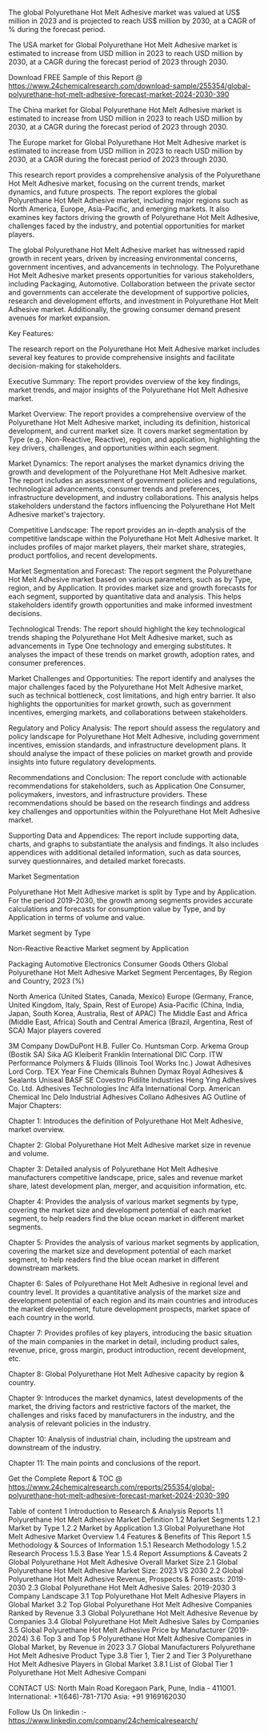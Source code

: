 The global Polyurethane Hot Melt Adhesive market was valued at US$ million in 2023 and is projected to reach US$ million by 2030, at a CAGR of % during the forecast period.

The USA market for Global Polyurethane Hot Melt Adhesive market is estimated to increase from USD million in 2023 to reach USD million by 2030, at a CAGR during the forecast period of 2023 through 2030.

Download FREE Sample of this Report @ https://www.24chemicalresearch.com/download-sample/255354/global-polyurethane-hot-melt-adhesive-forecast-market-2024-2030-390

The China market for Global Polyurethane Hot Melt Adhesive market is estimated to increase from USD million in 2023 to reach USD million by 2030, at a CAGR during the forecast period of 2023 through 2030.

The Europe market for Global Polyurethane Hot Melt Adhesive market is estimated to increase from USD million in 2023 to reach USD million by 2030, at a CAGR during the forecast period of 2023 through 2030.

This research report provides a comprehensive analysis of the Polyurethane Hot Melt Adhesive market, focusing on the current trends, market dynamics, and future prospects. The report explores the global Polyurethane Hot Melt Adhesive market, including major regions such as North America, Europe, Asia-Pacific, and emerging markets. It also examines key factors driving the growth of Polyurethane Hot Melt Adhesive, challenges faced by the industry, and potential opportunities for market players.

The global Polyurethane Hot Melt Adhesive market has witnessed rapid growth in recent years, driven by increasing environmental concerns, government incentives, and advancements in technology. The Polyurethane Hot Melt Adhesive market presents opportunities for various stakeholders, including Packaging, Automotive. Collaboration between the private sector and governments can accelerate the development of supportive policies, research and development efforts, and investment in Polyurethane Hot Melt Adhesive market. Additionally, the growing consumer demand present avenues for market expansion.

Key Features:

The research report on the Polyurethane Hot Melt Adhesive market includes several key features to provide comprehensive insights and facilitate decision-making for stakeholders.

Executive Summary: The report provides overview of the key findings, market trends, and major insights of the Polyurethane Hot Melt Adhesive market.

Market Overview: The report provides a comprehensive overview of the Polyurethane Hot Melt Adhesive market, including its definition, historical development, and current market size. It covers market segmentation by Type (e.g., Non-Reactive, Reactive), region, and application, highlighting the key drivers, challenges, and opportunities within each segment.

Market Dynamics: The report analyses the market dynamics driving the growth and development of the Polyurethane Hot Melt Adhesive market. The report includes an assessment of government policies and regulations, technological advancements, consumer trends and preferences, infrastructure development, and industry collaborations. This analysis helps stakeholders understand the factors influencing the Polyurethane Hot Melt Adhesive market's trajectory.

Competitive Landscape: The report provides an in-depth analysis of the competitive landscape within the Polyurethane Hot Melt Adhesive market. It includes profiles of major market players, their market share, strategies, product portfolios, and recent developments.

Market Segmentation and Forecast: The report segment the Polyurethane Hot Melt Adhesive market based on various parameters, such as by Type, region, and by Application. It provides market size and growth forecasts for each segment, supported by quantitative data and analysis. This helps stakeholders identify growth opportunities and make informed investment decisions.

Technological Trends: The report should highlight the key technological trends shaping the Polyurethane Hot Melt Adhesive market, such as advancements in Type One technology and emerging substitutes. It analyses the impact of these trends on market growth, adoption rates, and consumer preferences.

Market Challenges and Opportunities: The report identify and analyses the major challenges faced by the Polyurethane Hot Melt Adhesive market, such as technical bottleneck, cost limitations, and high entry barrier. It also highlights the opportunities for market growth, such as government incentives, emerging markets, and collaborations between stakeholders.

Regulatory and Policy Analysis: The report should assess the regulatory and policy landscape for Polyurethane Hot Melt Adhesive, including government incentives, emission standards, and infrastructure development plans. It should analyse the impact of these policies on market growth and provide insights into future regulatory developments.

Recommendations and Conclusion: The report conclude with actionable recommendations for stakeholders, such as Application One Consumer, policymakers, investors, and infrastructure providers. These recommendations should be based on the research findings and address key challenges and opportunities within the Polyurethane Hot Melt Adhesive market.

Supporting Data and Appendices: The report include supporting data, charts, and graphs to substantiate the analysis and findings. It also includes appendices with additional detailed information, such as data sources, survey questionnaires, and detailed market forecasts.

Market Segmentation

Polyurethane Hot Melt Adhesive market is split by Type and by Application. For the period 2019-2030, the growth among segments provides accurate calculations and forecasts for consumption value by Type, and by Application in terms of volume and value.

Market segment by Type

Non-Reactive
Reactive
Market segment by Application

Packaging
Automotive
Electronics
Consumer Goods
Others
Global Polyurethane Hot Melt Adhesive Market Segment Percentages, By Region and Country, 2023 (%)

North America (United States, Canada, Mexico)
Europe (Germany, France, United Kingdom, Italy, Spain, Rest of Europe)
Asia-Pacific (China, India, Japan, South Korea, Australia, Rest of APAC)
The Middle East and Africa (Middle East, Africa)
South and Central America (Brazil, Argentina, Rest of SCA)
Major players covered

3M Company
DowDuPont
H.B. Fuller Co.
Huntsman Corp.
Arkema Group (Bostik SA)
Sika AG
Kleiberit
Franklin International
DIC Corp.
ITW Performance Polymers & Fluids (Illinois Tool Works Inc.)
Jowat Adhesives
Lord Corp.
TEX Year Fine Chemicals
Buhnen
Dymax
Royal Adhesives & Sealants
Uniseal
BASF SE
Covestro
Pidilite Industries
Heng Ying Adhesives Co. Ltd.
Adhesives Technologies Inc
Alfa International Corp.
American Chemical Inc
Delo Industrial Adhesives
Collano Adhesives AG
Outline of Major Chapters:

Chapter 1: Introduces the definition of Polyurethane Hot Melt Adhesive, market overview.

Chapter 2: Global Polyurethane Hot Melt Adhesive market size in revenue and volume.

Chapter 3: Detailed analysis of Polyurethane Hot Melt Adhesive manufacturers competitive landscape, price, sales and revenue market share, latest development plan, merger, and acquisition information, etc.

Chapter 4: Provides the analysis of various market segments by type, covering the market size and development potential of each market segment, to help readers find the blue ocean market in different market segments.

Chapter 5: Provides the analysis of various market segments by application, covering the market size and development potential of each market segment, to help readers find the blue ocean market in different downstream markets.

Chapter 6: Sales of Polyurethane Hot Melt Adhesive in regional level and country level. It provides a quantitative analysis of the market size and development potential of each region and its main countries and introduces the market development, future development prospects, market space of each country in the world.

Chapter 7: Provides profiles of key players, introducing the basic situation of the main companies in the market in detail, including product sales, revenue, price, gross margin, product introduction, recent development, etc.

Chapter 8: Global Polyurethane Hot Melt Adhesive capacity by region & country.

Chapter 9: Introduces the market dynamics, latest developments of the market, the driving factors and restrictive factors of the market, the challenges and risks faced by manufacturers in the industry, and the analysis of relevant policies in the industry.

Chapter 10: Analysis of industrial chain, including the upstream and downstream of the industry.

Chapter 11: The main points and conclusions of the report.

Get the Complete Report & TOC @ https://www.24chemicalresearch.com/reports/255354/global-polyurethane-hot-melt-adhesive-forecast-market-2024-2030-390

Table of content
1 Introduction to Research & Analysis Reports
1.1 Polyurethane Hot Melt Adhesive Market Definition
1.2 Market Segments
1.2.1 Market by Type
1.2.2 Market by Application
1.3 Global Polyurethane Hot Melt Adhesive Market Overview
1.4 Features & Benefits of This Report
1.5 Methodology & Sources of Information
1.5.1 Research Methodology
1.5.2 Research Process
1.5.3 Base Year
1.5.4 Report Assumptions & Caveats
2 Global Polyurethane Hot Melt Adhesive Overall Market Size
2.1 Global Polyurethane Hot Melt Adhesive Market Size: 2023 VS 2030
2.2 Global Polyurethane Hot Melt Adhesive Revenue, Prospects & Forecasts: 2019-2030
2.3 Global Polyurethane Hot Melt Adhesive Sales: 2019-2030
3 Company Landscape
3.1 Top Polyurethane Hot Melt Adhesive Players in Global Market
3.2 Top Global Polyurethane Hot Melt Adhesive Companies Ranked by Revenue
3.3 Global Polyurethane Hot Melt Adhesive Revenue by Companies
3.4 Global Polyurethane Hot Melt Adhesive Sales by Companies
3.5 Global Polyurethane Hot Melt Adhesive Price by Manufacturer (2019-2024)
3.6 Top 3 and Top 5 Polyurethane Hot Melt Adhesive Companies in Global Market, by Revenue in 2023
3.7 Global Manufacturers Polyurethane Hot Melt Adhesive Product Type
3.8 Tier 1, Tier 2 and Tier 3 Polyurethane Hot Melt Adhesive Players in Global Market
3.8.1 List of Global Tier 1 Polyurethane Hot Melt Adhesive Compani

CONTACT US:
North Main Road Koregaon Park, Pune, India - 411001.
International: +1(646)-781-7170
Asia: +91 9169162030

Follow Us On linkedin :- https://www.linkedin.com/company/24chemicalresearch/
